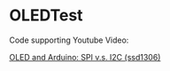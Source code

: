 # OLEDTest

Code supporting Youtube Video:

[OLED and Arduino: SPI v.s. I2C (ssd1306)](https://www.youtube.com/watch?v=vECfvdBLHI0)
